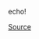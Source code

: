 echo!

[Source]([https://](https://www.youtube.com/watch?v=9veuC_3GtfI&list=PLFmONUGpIk0YwlJMZOo21a9Q1juVrk4YY&index=7&ab_channel=BlueBot))